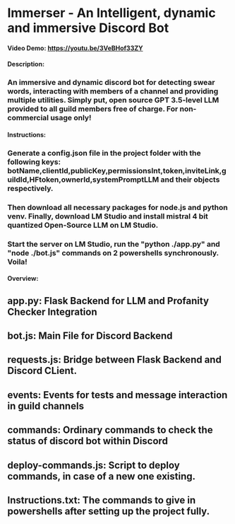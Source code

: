 # Immerser - An Intelligent, dynamic and immersive Discord Bot
#### Video Demo:  <https://youtu.be/3VeBHof33ZY>
#### Description: 
### An immersive and dynamic discord bot for detecting swear words, interacting with members of a channel and providing multiple utilities. Simply put, open source GPT 3.5-level LLM provided to all guild members free of charge. For non-commercial usage only!

#### Instructions: 
### Generate a config.json file in the project folder with the following keys: botName,clientId,publicKey,permissionsInt,token,inviteLink,guildId,HFtoken,ownerId,systemPromptLLM and their objects respectively. 

### Then download all necessary packages for node.js and python venv. Finally, download LM Studio and install mistral 4 bit quantized Open-Source LLM  on LM Studio. 

### Start the server on LM Studio, run the "python ./app.py" and "node ./bot.js" commands on 2 powershells synchronously. Voila!

#### Overview: 
## app.py: Flask Backend for LLM and Profanity Checker Integration 
## bot.js: Main File for Discord Backend 
## requests.js: Bridge between Flask Backend and Discord CLient. 
## events: Events for tests and message interaction in guild channels
## commands: Ordinary commands to check the status of discord bot within Discord
## deploy-commands.js: Script to deploy commands, in case of a new one existing.

## Instructions.txt: The commands to give in powershells after setting up the project fully.
